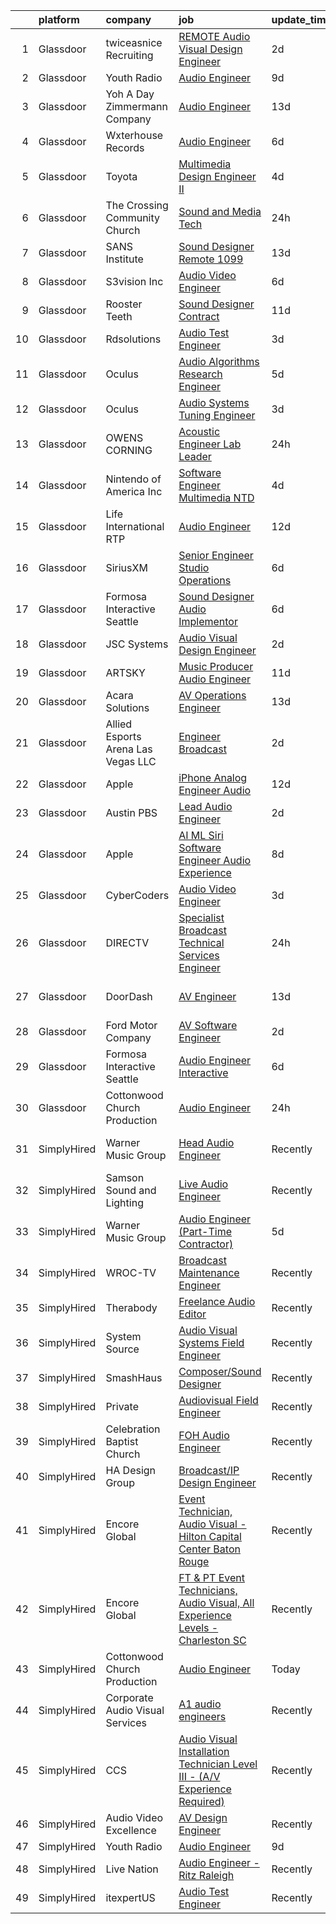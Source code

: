 

|    | platform    | company                            | job                                                                                                                                                                                                                                                                                                                                                                                                                                                                                                                                                                                                                                                                                                                                                                                                                                                                                                                                                                                                                                                                                                                                                                                                                                                                                                                                                           | update_time   | location                  |
|---:|:------------|:-----------------------------------|:--------------------------------------------------------------------------------------------------------------------------------------------------------------------------------------------------------------------------------------------------------------------------------------------------------------------------------------------------------------------------------------------------------------------------------------------------------------------------------------------------------------------------------------------------------------------------------------------------------------------------------------------------------------------------------------------------------------------------------------------------------------------------------------------------------------------------------------------------------------------------------------------------------------------------------------------------------------------------------------------------------------------------------------------------------------------------------------------------------------------------------------------------------------------------------------------------------------------------------------------------------------------------------------------------------------------------------------------------------------|:--------------|:--------------------------|
|  1 | Glassdoor   | twiceasnice Recruiting             | [ REMOTE  Audio Visual Design Engineer](https://www.glassdoor.com/partner/jobListing.htm?pos=105&ao=1110586&s=58&guid=0000018113c50bdbb3f4e1c030ece5ef&src=GD_JOB_AD&t=SR&vt=w&ea=1&cs=1_d44ecb1b&cb=1653894089999&jobListingId=1007899209938&cpc=217C45A42544DB93&jrtk=3-0-1g49sa2vrq6hm801-1g49sa30bpkqu800-9baf2892833d36ba--6NYlbfkN0AIiLXtwtv0BDns9BiY4ItblantFozdL6jLmLxNvS8mvjuxisTwqC5eoInPftE3YAWPTzNveZ-7vb5xryCP4rrkzFDLVbwS8yPw_Kq6B3Jn87wh7icIWp2aIZj6eXoijT_3S7WYCp7s4ZiZOttVFW4y69OR_-sDm09JkMu6Zr3hjF2UVUhWftqCHmm0n1pjp8AjCi4eDbA_TPoxMpFDeFJG3z7t55eS9JKiLP6TV3VZm5z8y9VA2IjbxmUj7PyMur-dgHAbJApPKTtUbQllqOmSA-9yRGEePJS7bSBd2XoVPbzY7TBvEeHuVcdXoUigCK_N54FanzeHOHo0kS6dhiLF_WmKtwn3aqCArgx-3k5gZuFet_UIUPgm14VVAVr97fIPCSnj_KFr4eGO9D6mXmUgcyJmwb3apTe3ZYSosMr7MDqto9ycqOVjtl5gn8lOCrslupcH-un6l9gtUMbxcV0Ny061VDzLrMRPrcGaaq4OA573gX2LdV48nKU4UiXs82n3LglWClClMiCk5PP4Av7EzGdwJj7xhiQ%3D)                                                                                                                                                                                                                                                                                                                                                                                                                                                | 2d            | Orlando, FL               |
|  2 | Glassdoor   | Youth Radio                        | [Audio Engineer](https://www.glassdoor.com/partner/jobListing.htm?pos=112&ao=1136043&s=58&guid=0000018113c50bdbb3f4e1c030ece5ef&src=GD_JOB_AD&t=SR&vt=w&cs=1_8e98d4b6&cb=1653894089999&jobListingId=1007880918028&jrtk=3-0-1g49sa2vrq6hm801-1g49sa30bpkqu800-e9ff23478aabf078-)                                                                                                                                                                                                                                                                                                                                                                                                                                                                                                                                                                                                                                                                                                                                                                                                                                                                                                                                                                                                                                                                               | 9d            | Remote                    |
|  3 | Glassdoor   | Yoh  A Day   Zimmermann Company    | [Audio Engineer](https://www.glassdoor.com/partner/jobListing.htm?pos=103&ao=1110586&s=58&guid=0000018113c50bdbb3f4e1c030ece5ef&src=GD_JOB_AD&t=SR&vt=w&cs=1_03dfdcbe&cb=1653894089998&jobListingId=1007868102254&cpc=59DEFF8D475298C3&jrtk=3-0-1g49sa2vrq6hm801-1g49sa30bpkqu800-577ff958afae0d20--6NYlbfkN0Ae6Qmv8rNb3d5rEsMPL_plhvilYeiJERi7JqghURwQ9XIhdLOjSjG7yeOFWS_i4Y__XknCV2_JgaM2bxPtzpHEHg6C07-MjSpKcrhswSRfG0BI_ZoDEuqYcOBsDHPbWbmRaUnWGEnkBiIDMvh8Phlwdklfs5l9rVFgIcSIrZP1J5IqPQxEwtkXIkY9FfizVnUG2Q-3YC-9evzfK0kk5LBzyqLm5HXVA-kLy75PcjRc2YWzCvWGCFSoT99aT75Sk4O4zvFiumhvXkSQPRD10Qa4hpLB9EyuDk-onqCWHqgDf8Dt94Rnvg-g9qg50UKsT--VYUkLX5VuG7IcevvfKf_DVBaNcpaPfNiE3EvoH6p_0TgP5Y36QP769wL20r3TgyhVjU67pQkmrR9P78Af8m5SdLOp12uHPAmitb-ue80aDL8ySQtBJ4Aw4wMKZXNv0musVYz4VxWmTBklw6hQmKEIXk5yAISaggs%3D)                                                                                                                                                                                                                                                                                                                                                                                                                                                                                                                                            | 13d           | New York, NY              |
|  4 | Glassdoor   | Wxterhouse Records                 | [Audio Engineer](https://www.glassdoor.com/partner/jobListing.htm?pos=122&ao=1136043&s=58&guid=0000018113c50bdbb3f4e1c030ece5ef&src=GD_JOB_AD&t=SR&vt=w&ea=1&cs=1_40d8126b&cb=1653894090000&jobListingId=1007886804568&jrtk=3-0-1g49sa2vrq6hm801-1g49sa30bpkqu800-39a26ea11851c607-)                                                                                                                                                                                                                                                                                                                                                                                                                                                                                                                                                                                                                                                                                                                                                                                                                                                                                                                                                                                                                                                                          | 6d            | Baltimore, MD             |
|  5 | Glassdoor   | Toyota                             | [Multimedia Design Engineer II](https://www.glassdoor.com/partner/jobListing.htm?pos=127&ao=1136043&s=58&guid=0000018113c50bdbb3f4e1c030ece5ef&src=GD_JOB_AD&t=SR&vt=w&cs=1_8b9888d8&cb=1653894090000&jobListingId=1007892413731&jrtk=3-0-1g49sa2vrq6hm801-1g49sa30bpkqu800-4ff243819500188d-)                                                                                                                                                                                                                                                                                                                                                                                                                                                                                                                                                                                                                                                                                                                                                                                                                                                                                                                                                                                                                                                                | 4d            | Plano, TX                 |
|  6 | Glassdoor   | The Crossing Community Church      | [Sound and Media Tech](https://www.glassdoor.com/partner/jobListing.htm?pos=102&ao=1110586&s=58&guid=0000018113c50bdbb3f4e1c030ece5ef&src=GD_JOB_AD&t=SR&vt=w&ea=1&cs=1_992a7781&cb=1653894089998&jobListingId=1007901372759&cpc=FF950A86FEA5DF54&jrtk=3-0-1g49sa2vrq6hm801-1g49sa30bpkqu800-962225561430c04f--6NYlbfkN0Cp_WSJKd_Pz82imZmURPbhd3kYBsiZi4lpMLOH6vOlLErgHEpgfNVHCVbwxeu0hKi19FlYK4Ek8QLgLqXSqT2pBSx_7gl9ePaaM5yYuyKul98O7Do5hEp8qjCtzBGIA6gHmSLMPgSXV4iuC1M-HgOOV68Au9jzJ3qGvFOR-CsnklNA1zc7gc0LMSbF6Uy6ckR7IV3_nhtq74oharsyaR9t9bcRKNJ8PyQt82azSKF4UMXm_tggS7WQ6LWu7BCHF9Q2EPXCslfNDYjNgFQu3DW4UQZxWZDBVN7eWA7JlqntPLpf0aqF_uxafENPeUkOXrKYOFILTpKLg-qWBIDH9jD4mOki-lRT9Pi4eMKiWK4DN8WY4j9NmDPGQISw80yoi2cSmdezic5FB2vGD_nfH4nbF8GEV5eIZFbr667CHkESg0XU7qVOep-02KgOvt2ZVlo0a5xK5S2X1DzLdsDhoVwp0-by80LPX-MD0CHl-tikEoarCjXB6tOMTNf0V__s5fE9FWCC18rejA%3D%3D)                                                                                                                                                                                                                                                                                                                                                                                                                                                                                   | 24h           | Fort Pierce, FL           |
|  7 | Glassdoor   | SANS Institute                     | [Sound Designer  Remote   1099 ](https://www.glassdoor.com/partner/jobListing.htm?pos=116&ao=1136043&s=58&guid=0000018113c50bdbb3f4e1c030ece5ef&src=GD_JOB_AD&t=SR&vt=w&ea=1&cs=1_443f3f34&cb=1653894090000&jobListingId=1007868278827&jrtk=3-0-1g49sa2vrq6hm801-1g49sa30bpkqu800-d1cba237f2f3cf9b-)                                                                                                                                                                                                                                                                                                                                                                                                                                                                                                                                                                                                                                                                                                                                                                                                                                                                                                                                                                                                                                                          | 13d           | Bethesda, MD              |
|  8 | Glassdoor   | S3vision Inc                       | [Audio Video Engineer](https://www.glassdoor.com/partner/jobListing.htm?pos=114&ao=1136043&s=58&guid=0000018113c50bdbb3f4e1c030ece5ef&src=GD_JOB_AD&t=SR&vt=w&ea=1&cs=1_cbc0c87a&cb=1653894090000&jobListingId=1007886527873&jrtk=3-0-1g49sa2vrq6hm801-1g49sa30bpkqu800-acde3047b4460101-)                                                                                                                                                                                                                                                                                                                                                                                                                                                                                                                                                                                                                                                                                                                                                                                                                                                                                                                                                                                                                                                                    | 6d            | Berkeley Heights, NJ      |
|  9 | Glassdoor   | Rooster Teeth                      | [Sound Designer   Contract](https://www.glassdoor.com/partner/jobListing.htm?pos=129&ao=1136043&s=58&guid=0000018113c50bdbb3f4e1c030ece5ef&src=GD_JOB_AD&t=SR&vt=w&cs=1_5474ecdf&cb=1653894090017&jobListingId=1007874483363&jrtk=3-0-1g49sa2vrq6hm801-1g49sa30bpkqu800-93a11b009d75416b-)                                                                                                                                                                                                                                                                                                                                                                                                                                                                                                                                                                                                                                                                                                                                                                                                                                                                                                                                                                                                                                                                    | 11d           | Austin, TX                |
| 10 | Glassdoor   | Rdsolutions                        | [Audio Test Engineer](https://www.glassdoor.com/partner/jobListing.htm?pos=123&ao=1136043&s=58&guid=0000018113c50bdbb3f4e1c030ece5ef&src=GD_JOB_AD&t=SR&vt=w&ea=1&cs=1_8706a8ff&cb=1653894090000&jobListingId=1007895534896&jrtk=3-0-1g49sa2vrq6hm801-1g49sa30bpkqu800-a2a4ce90ba0ae6a7-)                                                                                                                                                                                                                                                                                                                                                                                                                                                                                                                                                                                                                                                                                                                                                                                                                                                                                                                                                                                                                                                                     | 3d            | Sunnyvale, CA             |
| 11 | Glassdoor   | Oculus                             | [Audio Algorithms Research Engineer](https://www.glassdoor.com/partner/jobListing.htm?pos=115&ao=1136043&s=58&guid=0000018113c50bdbb3f4e1c030ece5ef&src=GD_JOB_AD&t=SR&vt=w&cs=1_de8e967f&cb=1653894090000&jobListingId=1007889337374&jrtk=3-0-1g49sa2vrq6hm801-1g49sa30bpkqu800-dadabdd14b418e62-)                                                                                                                                                                                                                                                                                                                                                                                                                                                                                                                                                                                                                                                                                                                                                                                                                                                                                                                                                                                                                                                           | 5d            | Redmond, WA               |
| 12 | Glassdoor   | Oculus                             | [Audio Systems Tuning Engineer](https://www.glassdoor.com/partner/jobListing.htm?pos=125&ao=1136043&s=58&guid=0000018113c50bdbb3f4e1c030ece5ef&src=GD_JOB_AD&t=SR&vt=w&cs=1_8bf0061b&cb=1653894090000&jobListingId=1007896553961&jrtk=3-0-1g49sa2vrq6hm801-1g49sa30bpkqu800-874593b2cba75976-)                                                                                                                                                                                                                                                                                                                                                                                                                                                                                                                                                                                                                                                                                                                                                                                                                                                                                                                                                                                                                                                                | 3d            | Redmond, WA               |
| 13 | Glassdoor   | OWENS CORNING                      | [Acoustic Engineer Lab Leader](https://www.glassdoor.com/partner/jobListing.htm?pos=104&ao=1110586&s=58&guid=0000018113c50bdbb3f4e1c030ece5ef&src=GD_JOB_AD&t=SR&vt=w&cs=1_4e2e3d6d&cb=1653894089998&jobListingId=1007901618741&cpc=1FDE87803EF93CD3&jrtk=3-0-1g49sa2vrq6hm801-1g49sa30bpkqu800-448b3c3d821da424--6NYlbfkN0Bp5aIaQZXrgHrKTgQg-M4C6Pui47HnBeGRS0ETHCRg2P0Jqh_qv3OHpNm1IrxrBut5XuRSrEn-zFpaotWynt7Xjf1o6b2X7L4S_gyj82AnaOvl8_8LpnI7NbdhJmPtYbPoPCLBt6xsBiaKMlbaZnmKCe8KpIcFzalV7mkid0xXS9GKuivYrcY2RTwp4IUUe5OaDWvJXNq3XgMfjrjsg8zVK0NFEQzE8OiHYbnEf37jjyul-SonBArzr8Y-XJ6xWmVSyKWYsccOByPpNDxd67ckUAWCvA83tu-EkfDClYP_ggHXDkqK8uJQNJXo8u4EQIG4lO9YA9N6-KGIkYucdbpwcN2oxII8ak28dPdPZGc-PCFwLEk5E5y2G7SMrtFeAX_cR5CZ3h5i83dL9oprcpe8kHwFe1Nktlh_Rjm1TxuaZFjmUOfLDGoF)                                                                                                                                                                                                                                                                                                                                                                                                                                                                                                                                                                            | 24h           | Granville, OH             |
| 14 | Glassdoor   | Nintendo of America Inc            | [Software Engineer   Multimedia  NTD ](https://www.glassdoor.com/partner/jobListing.htm?pos=128&ao=1136043&s=58&guid=0000018113c50bdbb3f4e1c030ece5ef&src=GD_JOB_AD&t=SR&vt=w&cs=1_cda785cb&cb=1653894090000&jobListingId=1007893092753&jrtk=3-0-1g49sa2vrq6hm801-1g49sa30bpkqu800-8c40decffad59c55-)                                                                                                                                                                                                                                                                                                                                                                                                                                                                                                                                                                                                                                                                                                                                                                                                                                                                                                                                                                                                                                                         | 4d            | Redmond, WA               |
| 15 | Glassdoor   | Life International RTP             | [Audio Engineer](https://www.glassdoor.com/partner/jobListing.htm?pos=119&ao=1136043&s=58&guid=0000018113c50bdbb3f4e1c030ece5ef&src=GD_JOB_AD&t=SR&vt=w&ea=1&cs=1_60ef341d&cb=1653894090000&jobListingId=1007870017870&jrtk=3-0-1g49sa2vrq6hm801-1g49sa30bpkqu800-5b764ac4ccd04094-)                                                                                                                                                                                                                                                                                                                                                                                                                                                                                                                                                                                                                                                                                                                                                                                                                                                                                                                                                                                                                                                                          | 12d           | Durham, NC                |
| 16 | Glassdoor   | SiriusXM                           | [Senior Engineer  Studio Operations](https://www.glassdoor.com/partner/jobListing.htm?pos=118&ao=1136043&s=58&guid=0000018113c50bdbb3f4e1c030ece5ef&src=GD_JOB_AD&t=SR&vt=w&cs=1_50f6d571&cb=1653894090000&jobListingId=1007885143054&jrtk=3-0-1g49sa2vrq6hm801-1g49sa30bpkqu800-14a6d7708af45fb9-)                                                                                                                                                                                                                                                                                                                                                                                                                                                                                                                                                                                                                                                                                                                                                                                                                                                                                                                                                                                                                                                           | 6d            | Los Angeles, CA           |
| 17 | Glassdoor   | Formosa Interactive Seattle        | [Sound Designer   Audio Implementor](https://www.glassdoor.com/partner/jobListing.htm?pos=124&ao=1136043&s=58&guid=0000018113c50bdbb3f4e1c030ece5ef&src=GD_JOB_AD&t=SR&vt=w&ea=1&cs=1_75d0f661&cb=1653894090000&jobListingId=1007885916878&jrtk=3-0-1g49sa2vrq6hm801-1g49sa30bpkqu800-794c7b7ef5383eae-)                                                                                                                                                                                                                                                                                                                                                                                                                                                                                                                                                                                                                                                                                                                                                                                                                                                                                                                                                                                                                                                      | 6d            | Seattle, WA               |
| 18 | Glassdoor   | JSC Systems                        | [Audio Visual Design Engineer](https://www.glassdoor.com/partner/jobListing.htm?pos=121&ao=1136043&s=58&guid=0000018113c50bdbb3f4e1c030ece5ef&src=GD_JOB_AD&t=SR&vt=w&ea=1&cs=1_6b4b8434&cb=1653894090000&jobListingId=1007898852609&jrtk=3-0-1g49sa2vrq6hm801-1g49sa30bpkqu800-d11e9c1e363fbdb9-)                                                                                                                                                                                                                                                                                                                                                                                                                                                                                                                                                                                                                                                                                                                                                                                                                                                                                                                                                                                                                                                            | 2d            | Jacksonville, FL          |
| 19 | Glassdoor   | ARTSKY                             | [Music Producer Audio Engineer](https://www.glassdoor.com/partner/jobListing.htm?pos=117&ao=1136043&s=58&guid=0000018113c50bdbb3f4e1c030ece5ef&src=GD_JOB_AD&t=SR&vt=w&ea=1&cs=1_43f10f68&cb=1653894090000&jobListingId=1007872998123&jrtk=3-0-1g49sa2vrq6hm801-1g49sa30bpkqu800-aa10a2d7787a26ee-)                                                                                                                                                                                                                                                                                                                                                                                                                                                                                                                                                                                                                                                                                                                                                                                                                                                                                                                                                                                                                                                           | 11d           | Remote                    |
| 20 | Glassdoor   | Acara Solutions                    | [AV Operations Engineer](https://www.glassdoor.com/partner/jobListing.htm?pos=111&ao=1110586&s=58&guid=0000018113c50bdbb3f4e1c030ece5ef&src=GD_JOB_AD&t=SR&vt=w&ea=1&cs=1_61fbc8f1&cb=1653894090000&jobListingId=1007868181774&cpc=AC285F3A3ECA6BB0&jrtk=3-0-1g49sa2vrq6hm801-1g49sa30bpkqu800-3ec8465d574ebf10--6NYlbfkN0BQuJXpfawXtfhwzLerQhC04iCxGrelUvn_xttDeop7CMmG32gURwRxm542mwoFEh6NdrFym9yz1i8KoNJfWRPWf-PkmqtqgjHQVLrkUsB3qv4tOZ0dg6gHP50jyH_7vdYrHYDmnyUCn2uJE1On2NO_xiR4vhAgrJUJUIIfpj8wDPJZgU5NhaizV4SBqir_yeb0i75IbF3m1IrKt1-nEptrcvgoFH-rk5KNBDn4Fb3p8T0X_2FUzVENX8lKgIvmRdO-SNsb2AhjsgHzQbX7l81ZxcT-BOyqiirysnwsIrKEcm406-P6il_Qg9F-5GH-MmC22vsTBVVIimziosVs3tTgriPHNUKbZwbk_ONzp2U7ld329ATIPVWognp18c5G2JtuzzIifsZmJyOQXCOhLm5NGD24vX8ZieOX-QT0jRmADePNaY5uekbA7QsDPebTOrDCIzHJKOc99DvnCnqNdBmlhWpakAeUltVO77asZSY4HkTTeapUzUsynIEW8uCGvcwocjGtNwK4aOPyF89OkLvUk2k5vl6NXNcc8Cz-46Eqqnm-uU6mPFWx4-_TCBa8tZsrxJAnEgn9WjbfmX35SXgsENKRFgDkAUuPOibak-DWPyVD93YBfZZZN-hqa08nmQR4YxVbzQGk92YBmV_iBnM5TfgS2TmSJpA26d8zwPB0TSY1_L3Ej1SvPzUR-0wVHjbCh2f2vG2kBCf94W0VRAXN)                                                                                                                                                                                                                                                                             | 13d           | Sunnyvale, CA             |
| 21 | Glassdoor   | Allied Esports Arena Las Vegas LLC | [Engineer Broadcast](https://www.glassdoor.com/partner/jobListing.htm?pos=130&ao=1136043&s=58&guid=0000018113c50bdbb3f4e1c030ece5ef&src=GD_JOB_AD&t=SR&vt=w&ea=1&cs=1_0accf6b9&cb=1653894090018&jobListingId=1007897447252&jrtk=3-0-1g49sa2vrq6hm801-1g49sa30bpkqu800-711dea760083c13e-)                                                                                                                                                                                                                                                                                                                                                                                                                                                                                                                                                                                                                                                                                                                                                                                                                                                                                                                                                                                                                                                                      | 2d            | Las Vegas, NV             |
| 22 | Glassdoor   | Apple                              | [iPhone Analog Engineer   Audio](https://www.glassdoor.com/partner/jobListing.htm?pos=107&ao=1110586&s=58&guid=0000018113c50bdbb3f4e1c030ece5ef&src=GD_JOB_AD&t=SR&vt=w&cs=1_063ef0f4&cb=1653894089999&jobListingId=1007869649773&cpc=8795CF9063CD573D&jrtk=3-0-1g49sa2vrq6hm801-1g49sa30bpkqu800-61176dd0b5821909--6NYlbfkN0BvKrLyj5gPmtZO9T8euul8TCxuuKNOtzRJOomxnwSEodTz2Bc-sPZlSXfvz6ygy0seNlp7QOJjSEDuhmrElm688ncBmzwJNwlhb5P7Vf9Z8fSO2OfXrPzMNNmlBXx2H1iGuodTsS4ohJqoldGW6Fque5Q7HfYzWZpPycJHDI_5M1gbQizMvUoIKpKU9hy3pqehUEpJmSrzqNP-G9dPj9zH95-rihkF2AOz674Q4BD8K3p-7LwPh3wF9ppZ5HOkfVNq95x7CK3j-qKO9BMOoYb215k_1I9-NF21swB0NnhBdRzXVwkEXgmcgbw6WdXgxisdr7Jr6_r5bcJGdOnQTJaC6CaCL1ZVl9Tf6EbHlmqgAMr5k3rZZT14zS_CcLgePw89Af-Pig2KKgKxZKiitFx8HAF6_-nrPzmAuZ1F3BlawzrkXaozLEYRiHSqvKtPRIUqb5yeEvoYDeXVzoSJ32vwNxnxWnzdCLXw7xKLS-ZXfh6yhxnMS6fxxmzVNAFPSYUK-f1Z_ai7Z8CppT6-Fvo4mBLVYeYMgazPdv2PZp855HLovBYS6pW4-dtCSJdie2CfYlf73MBZOAP53cLuR9MItEvaE4eQ_Msehty7bURnM5bqq_8xth4VcjH2lYUMW6UDHou6iaWxH48JJS4MB7eBoG6wYleOc1B-eWODQSge7QlpMMERJbFd1K0ChGhaID7TYfrEbxvOQkUSQkdLCrRVX8pXqrlUselo6U6_75CTVL0aNAkcOt1i8mvTob-QChJp6ml-41W6Bq_IzZTdEqfDVkgwOuB2RZAws4zfAO2AOpBnIwC4ceXOJ9Hhq2XNHbVIsJCZiZE4vV9PEsKqxKbvdf5cQARcrEKMcXTViVtj7sVRMfUC6GWz7uz59gJOV_BQnxvOkU_04K0Sf2oH4QdA1DjiZ1Jg0zmx5jW07arnGg%3D%3D)                                              | 12d           | Austin, TX                |
| 23 | Glassdoor   | Austin PBS                         | [Lead Audio Engineer](https://www.glassdoor.com/partner/jobListing.htm?pos=120&ao=1136043&s=58&guid=0000018113c50bdbb3f4e1c030ece5ef&src=GD_JOB_AD&t=SR&vt=w&ea=1&cs=1_79114465&cb=1653894090000&jobListingId=1007898510992&jrtk=3-0-1g49sa2vrq6hm801-1g49sa30bpkqu800-23f41f024ab94e6f-)                                                                                                                                                                                                                                                                                                                                                                                                                                                                                                                                                                                                                                                                                                                                                                                                                                                                                                                                                                                                                                                                     | 2d            | Austin, TX                |
| 24 | Glassdoor   | Apple                              | [AI ML   Siri Software Engineer  Audio Experience](https://www.glassdoor.com/partner/jobListing.htm?pos=108&ao=1110586&s=58&guid=0000018113c50bdbb3f4e1c030ece5ef&src=GD_JOB_AD&t=SR&vt=w&cs=1_a9264be5&cb=1653894089999&jobListingId=1007881227062&cpc=2CAED5C921A5F994&jrtk=3-0-1g49sa2vrq6hm801-1g49sa30bpkqu800-bd2e2ab3fb80d8a1--6NYlbfkN0BvKrLyj5gPmtZO9T8euul8TCxuuKNOtzRJOomxnwSEodTz2Bc-sPZl1dBMH13w-jPqxT5Q2luIamkUFLcbuINt1ETNzQwIeIEOOdTpDQl79u1Jg3WvVu4-d2YCsOx41cRCk6f55A5M8NFJppuwP_9wJNUlucr3Q7w6DSlSc4PfdbTcUUZYq1LtKKyY76YlMsNSfKPw6KJnFNQhAXMHrpq06NUepshWPqrm77hvsOafs038FJsMhiyBmMZPkpgXRx8seAPglCxqvBHQGOjjhA88KB1ppvbiP5XfMBplEYET7dkIYknAa4_vHy7QsVB-Sj4B1NDGf02tfHFtXg9vT-lLaPNyP5F4RQz3HQsZGV9cg4jdlnuOAnBw4-e1yfhE34A0FesEP3g8SpasIxKvlHg3TqOfFYZRvSKEf-uulh68gCpeVgejU-AvX8hQTap-GPHZQdOAkop3YyW1xFxO1GxovlLtwxPRz2NO3ERPQtGI7EIrb5TzRe18ZqqgkB7CP9ydUQuEK_tRD3KaKoo5-4OF3hhSVuByF3EzdwhwDAxwgTuURiPWNm-S1QVqVLC7UcWWhuoo8fE1ZpSgjzhlQd7d1AiFz6ah0w5tjKNmGFfti2lOhKFHwpNPHUV1rDPYeM5Ebn9eABr3gQ07z26GSwYZ97-3dkYgd5b27Xx8ooID7ND1f9N-4eWctX58tatujkNg1SGbmp2ao2FznHvG71a6_YuvD7eIQIO5nqEgP9IXROxlm7LxvzrE8irhhYTba07updmR7j_mnBi40aLnw962TJG6wxl-tvyVPGS-RvPc76nfqGvOqjo4Xl3_3F_ABx5aq5MTa8ozeQjzj30TFBVYh8eLWAwMElnzAW2rnhbAo2hq3t9k8zr863jjvlxeYEjw8MzCh09_orQyK-GADCyJmdz04orhE9zUDMzJ7A-lq63LPaUNaR1HyUchGraCfAU%3D)          | 8d            | Seattle, WA               |
| 25 | Glassdoor   | CyberCoders                        | [Audio Video Engineer](https://www.glassdoor.com/partner/jobListing.htm?pos=110&ao=1110586&s=58&guid=0000018113c50bdbb3f4e1c030ece5ef&src=GD_JOB_AD&t=SR&vt=w&ea=1&cs=1_cd012f71&cb=1653894089999&jobListingId=1007896025517&cpc=451933188B21919D&jrtk=3-0-1g49sa2vrq6hm801-1g49sa30bpkqu800-7dbe4782433f2fb4--6NYlbfkN0CpFJQzrgRR8WqXWK1qKKEqALWJw739KlKqr2H-MSI4eoBlI4EFrmor2FYZMP3muM3RHP4iO-l3HGo3-HvTjwe6bmILFMhMZjcwJ4U2TStRp-ZOSApKC-J6C_0gzcSFKabOuS3zQ8jSYZh4YRAzY8TzKCl7x3vmUnvcpnbWoti0wi-zWn-DsASVVdHEUtNcYOP6Zuy-AgGqgWAAzovzLYPQ-SjpGVOLBY9Z5hih-v-UKOONyuNYMyVSN3ytCd2ujOdVYb0PTCOZb1vMjklcFXNZ5o0Uf9WJJRESIvPUNpIlMPJGm5d3bo4fxxg6x0HWxcjCnRNMOa-5xPXNLBDEFV0OQP9bWGigbqqz_Dl55UVlhIxfwxtyrTe9xLdePHXxYEGdtPFuuMLepgNYLvKHg07s3xHyyBvdAfYf7jlu0Aj_Y2_Z_btviHTBCA4Xh9lwPAReb5B1bkoXMNdC56LY_fboeA-SnuEdgXbsWlEN1OPchcdnsVOGchYBvb5j6IjEZfeHWDOr5mcPlx9tn-eIyHN7xdZk9gPirievvBPZalBUaKa998a2WEUFTMPyWoqw6MBWUPHmhwa3PtF0B0WtG4qD14JKSIsX8wCbNcyAJB-cpGMWs7XCVQPdPLs15k8gLYczcQ0GbGTNweddzT_Blr6RVFQfge5RawAeIwiFCiS0HOUlPsAnUm-UwqEktmgLnF6snZiNHIZZo8AX2ylKftNZz0yQaLg4S9aMQGZN1weZLBoajCC2W4jRVM3F6y-aHy8-4_VMkrWLYee7QdIfr4lAmLr-QJnnZQEOJ-u4uQoWqS1D5EsTrXbZ0mS3M4zEKupJuj4yZmI1pAGDzi9ALvGz9H7HLS-a2KhT2dVZPD2tP4bFO56cyjsdiCJnWivcHUv19eotZcH6QQGJYzjCSFpfQwzJDzvSeVboX7_sBDoM7LMQEkFGrmAOX2HoAdzBvp7dKauhmlBjSaHDiiuVPOCVcVecXtcwoVM%3D) | 3d            | Anaheim, CA               |
| 26 | Glassdoor   | DIRECTV                            | [Specialist  Broadcast Technical Services Engineer](https://www.glassdoor.com/partner/jobListing.htm?pos=106&ao=1110586&s=58&guid=0000018113c50bdbb3f4e1c030ece5ef&src=GD_JOB_AD&t=SR&vt=w&cs=1_3069fffd&cb=1653894089998&jobListingId=1007901350618&cpc=47CFDC01B3F81FAC&jrtk=3-0-1g49sa2vrq6hm801-1g49sa30bpkqu800-e7d08ba91ba07771--6NYlbfkN0Bg-vCOmr41z5O6cL3bVFLNCmt4d7jQ60EdHBZU4QjMGyRF3OJkwwC0GQxq9DZ5KcgbBDdsfMG5aBJj7DTCAYNDfBjUQ9qWyt4bIHMYnDL4kLFLXiqN6TFFFaWMbedSWuJpOdk5NDKWVhkRHgEgFZ0HOV_8O5biXkB8uHynBU322NgEHsS39LrTTNMguaK0yAXcyQp9KxcnU5uf9Im7VwQzjHgl9Fa71vZ2l037XaBowW8iIucgkecRFw9M1vkoU5JV_9FufrtFtkBijJ4Rsw5Ef0FCNxLju0PosSwRoE0mg1ThxHyLDezJFkH84S0i_gyY2HgqIaLoCtZPnTXkQBb01d77R--vZI5TXO0Hoyl7QEdI5KMkQHq-x5IxvVQWqLCjd3Tvc6T4kchmAbOInUPzshaUOOmpGBTtqWQre3Jtv65MkyIkjeqM)                                                                                                                                                                                                                                                                                                                                                                                                                                                                                                                                                       | 24h           | Tucson, AZ                |
| 27 | Glassdoor   | DoorDash                           | [AV Engineer](https://www.glassdoor.com/partner/jobListing.htm?pos=109&ao=1110586&s=58&guid=0000018113c50bdbb3f4e1c030ece5ef&src=GD_JOB_AD&t=SR&vt=w&cs=1_f039bb91&cb=1653894089999&jobListingId=1007868128869&cpc=9908D8D4413DBB8A&jrtk=3-0-1g49sa2vrq6hm801-1g49sa30bpkqu800-7f42d8db1af6625f--6NYlbfkN0AW5-xsU-vMWeSLIbut59GbFrk8yjVb2oiwG7C4MAW4pNkHNTQQ0vMWYSrjnhRVLJqhEh-FA56PPfVt1Pg03gK6H7-ZSpI9EQDJAJ-G6qgOVvcnxwGVLI7CUkKKdoKDoWVZb1Rx_Slm7qQH-Q3mkG6pfH9Djd-s1zmp2mkTX_bzecsli3e_4b2bzJHFzewE70KgSrbtgnz2xXIbgVpG4H-GjE5wd5oJAOtok6rGNw8f4HwwGAO8LapkUEF9DZRp3Nz8rS4HAX4Ta0D1qYa1tfckTqAKJdGhlkVx-6nd9iIf9nKGBrNc72cQTAuAlIEMZzyOv8VDV4acYZITx72nnt7q0fI58WkoFBUbzE9FtghuZpFqGDtXpN7wKg8_cIOltFSXlqMP6MCpsLLJxy72taNKn4-9GrWlvPdZts3sFf0d76kOQIDrvwsrLiISj6zcy_ghodvviu1fChLEToSwHU0hxVrzexAO90IzjSnTgVHDPhuHdwebF4WJyqnB2eevzOc9QrCL6olPkAJjhgbDwkLru2Ira_BU6K1iLLk5SInSeFJR0BNkexQKHstWyiomSFB0tx8Ye_NkMImQIWHea7Sn4q6icTgbOHLQtj0lwIegDQULpdnI74ctWieYi82lKzzZZIaPkO2CPkiobk57l5MbXu1YEiLuqwachOsIZN_lgqsm6skEmH5H98sQ36v0NGh3oOlyx6-ClBqenrmTjujE5UDoLEMIT4JpULOvj1_dTBPhiEPpeSRNGW1j0GB4i8YdZIJyKCvRgl2C9COtEhneggLM_Dw1O9kl7T_8BZP6H6eVwzBi_ai4EvdOcxM0tV4LFhgJz6OgwzGN2jlBdeeFxlocsprV7gkslAh8_KNWPTD7ccPkB82zINJOHnxI10k%3D)                                                                                                               | 13d           | San Francisco, CA         |
| 28 | Glassdoor   | Ford Motor Company                 | [AV Software Engineer](https://www.glassdoor.com/partner/jobListing.htm?pos=113&ao=1136043&s=58&guid=0000018113c50bdbb3f4e1c030ece5ef&src=GD_JOB_AD&t=SR&vt=w&cs=1_6d112605&cb=1653894089999&jobListingId=1007899006588&jrtk=3-0-1g49sa2vrq6hm801-1g49sa30bpkqu800-eaa1eca010659669-)                                                                                                                                                                                                                                                                                                                                                                                                                                                                                                                                                                                                                                                                                                                                                                                                                                                                                                                                                                                                                                                                         | 2d            | Ann Arbor, MI             |
| 29 | Glassdoor   | Formosa Interactive Seattle        | [Audio Engineer   Interactive](https://www.glassdoor.com/partner/jobListing.htm?pos=126&ao=1136043&s=58&guid=0000018113c50bdbb3f4e1c030ece5ef&src=GD_JOB_AD&t=SR&vt=w&ea=1&cs=1_e0a2d25f&cb=1653894090000&jobListingId=1007885916916&jrtk=3-0-1g49sa2vrq6hm801-1g49sa30bpkqu800-6c0a6e45daf7f9e2-)                                                                                                                                                                                                                                                                                                                                                                                                                                                                                                                                                                                                                                                                                                                                                                                                                                                                                                                                                                                                                                                            | 6d            | Seattle, WA               |
| 30 | Glassdoor   | Cottonwood Church Production       | [Audio Engineer](https://www.glassdoor.com/partner/jobListing.htm?pos=101&ao=1110586&s=58&guid=0000018113c50bdbb3f4e1c030ece5ef&src=GD_JOB_AD&t=SR&vt=w&ea=1&cs=1_5e45d5ef&cb=1653894089998&jobListingId=1007900694422&cpc=036CEF58F9688075&jrtk=3-0-1g49sa2vrq6hm801-1g49sa30bpkqu800-8738f642d6416dc6--6NYlbfkN0DdNONLqhA8z6QrX6vw37qu8cGScUjPKwqVQr3YAsb4-6GIOezsdmm4pla-9AIEi_S7KP7t2kZiYjGk1olwW4TskYGfSHApbHDwS6ylYokc2me25VSo8Oc9rVBHMjVDLCfQS1wsJDUNGJc7Ao0ocy1zaOAqZW-MTQtd1tKoRT0jhr9cdOZpUPGBbJNGNhWD8xhpv0_2O469WYWqyg2RRbCtFh_JpGpUXdWeWmlBdFUxPlpRrGZ-hofXB6rGDBRrH5-_JV4XxKyFcLcJ8mHriPVw6taEVRBa7eigqiEcRH4e-cxO4wgXzAfO89YpDrxxc5W63mmQOqDHLZGkE4ygpBwEIhe-aD0sDVnAV8lQhyDBSa_201O1vnlrJIacdj7mG-slNNBLMuMIMl5tFW5zw0uAMz-KnsrqATQz7AhWwZza7ipxVPkfy9YOGPAb94mv36uI41Osz-7Cp6MIEMJSlkw54wftltJPpEyc3DN8YznU6V6_984HWqaXjgzB3cfsjrA%3D)                                                                                                                                                                                                                                                                                                                                                                                                                                                                                                       | 24h           | Los Alamitos, CA          |
| 31 | SimplyHired | Warner Music Group                 | [Head Audio Engineer](https://www.simplyhired.com/job/Ak_aF3uIVOBKuUh53krJn-2yhgnU_mLHY5--WgzuobPfw0Ep5a-XVg?q=audio+engineer)                                                                                                                                                                                                                                                                                                                                                                                                                                                                                                                                                                                                                                                                                                                                                                                                                                                                                                                                                                                                                                                                                                                                                                                                                                | Recently      | Hollywood, CA +1 location |
| 32 | SimplyHired | Samson Sound and Lighting          | [Live Audio Engineer](https://www.simplyhired.com/job/SV7iszayA4wXyg2F49RWq6p-ztgTTWWjURxLiOUzJdqnM9eviwQ11w?q=audio+engineer)                                                                                                                                                                                                                                                                                                                                                                                                                                                                                                                                                                                                                                                                                                                                                                                                                                                                                                                                                                                                                                                                                                                                                                                                                                | Recently      | Los Angeles, CA           |
| 33 | SimplyHired | Warner Music Group                 | [Audio Engineer (Part-Time Contractor)](https://www.simplyhired.com/job/Jfwo0gYzWJAQ6u-sP2rAht97bEnY2DGBuDwp-X86o5ssIY6Avu76eA?q=audio+engineer)                                                                                                                                                                                                                                                                                                                                                                                                                                                                                                                                                                                                                                                                                                                                                                                                                                                                                                                                                                                                                                                                                                                                                                                                              | 5d            | Santa Fe, NM +1 location  |
| 34 | SimplyHired | WROC-TV                            | [Broadcast Maintenance Engineer](https://www.simplyhired.com/job/65H1c8chkx4pjemUfnCICe5yHDE5HpsR2S6qbyDTSm6MpV1rbRGeJw?q=audio+engineer)                                                                                                                                                                                                                                                                                                                                                                                                                                                                                                                                                                                                                                                                                                                                                                                                                                                                                                                                                                                                                                                                                                                                                                                                                     | Recently      | Rochester, NY             |
| 35 | SimplyHired | Therabody                          | [Freelance Audio Editor](https://www.simplyhired.com/job/x94Kt2PGHjhXGL6dql651HVzV_7H3ZkqwkpaKdB6PswneIM7VIrTHQ?q=audio+engineer)                                                                                                                                                                                                                                                                                                                                                                                                                                                                                                                                                                                                                                                                                                                                                                                                                                                                                                                                                                                                                                                                                                                                                                                                                             | Recently      | Los Angeles, CA           |
| 36 | SimplyHired | System Source                      | [Audio Visual Systems Field Engineer](https://www.simplyhired.com/job/xVBqUv_Jb7WJWKXZWvKMDvPPRs-yjpNF3jAs9pIqje1SIoBa9tk9Yw?q=audio+engineer)                                                                                                                                                                                                                                                                                                                                                                                                                                                                                                                                                                                                                                                                                                                                                                                                                                                                                                                                                                                                                                                                                                                                                                                                                | Recently      | Hunt Valley, MD           |
| 37 | SimplyHired | SmashHaus                          | [Composer/Sound Designer](https://www.simplyhired.com/job/5TV44fqNq9OE9PTw8D83ASmeufu-2onYgJ8O5l4Y0t9TzOHHgUVKrQ?q=audio+engineer)                                                                                                                                                                                                                                                                                                                                                                                                                                                                                                                                                                                                                                                                                                                                                                                                                                                                                                                                                                                                                                                                                                                                                                                                                            | Recently      | Remote                    |
| 38 | SimplyHired | Private                            | [Audiovisual Field Engineer](https://www.simplyhired.com/job/Fu91zOpG71ZgcMeOQjDlMvlv9RyHhVRmbMLh4PsRC3er2qPpZRL35A?q=audio+engineer)                                                                                                                                                                                                                                                                                                                                                                                                                                                                                                                                                                                                                                                                                                                                                                                                                                                                                                                                                                                                                                                                                                                                                                                                                         | Recently      | West Palm Beach, FL       |
| 39 | SimplyHired | Celebration Baptist Church         | [FOH Audio Engineer](https://www.simplyhired.com/job/uei34CAUZ93RRyISQQX8g6KZHEutw8BQy0c36eqk663FpJGJZSId4w?q=audio+engineer)                                                                                                                                                                                                                                                                                                                                                                                                                                                                                                                                                                                                                                                                                                                                                                                                                                                                                                                                                                                                                                                                                                                                                                                                                                 | Recently      | Tallahassee, FL           |
| 40 | SimplyHired | HA Design Group                    | [Broadcast/IP Design Engineer](https://www.simplyhired.com/job/zhhgZWf-DO_bs4uyVaD5PndjTMRWo-7-u4ftaNAl0jgW23ZSe0AuwQ?q=audio+engineer)                                                                                                                                                                                                                                                                                                                                                                                                                                                                                                                                                                                                                                                                                                                                                                                                                                                                                                                                                                                                                                                                                                                                                                                                                       | Recently      | Springfield, VA           |
| 41 | SimplyHired | Encore Global                      | [Event Technician, Audio Visual - Hilton Capital Center Baton Rouge](https://www.simplyhired.com/job/hhWEf-Ga1_OXQ9yI_aBLcR6-K26udM0WLV44ilGd2S7SeBCTu1JJxg?q=audio+engineer)                                                                                                                                                                                                                                                                                                                                                                                                                                                                                                                                                                                                                                                                                                                                                                                                                                                                                                                                                                                                                                                                                                                                                                                 | Recently      | Baton Rouge, LA           |
| 42 | SimplyHired | Encore Global                      | [FT & PT Event Technicians, Audio Visual, All Experience Levels - Charleston SC](https://www.simplyhired.com/job/PbAPifgUCEQ_LA4lbR45h40lEp84F4XEQF774SIzANJtfMbwEkFmUg?q=audio+engineer)                                                                                                                                                                                                                                                                                                                                                                                                                                                                                                                                                                                                                                                                                                                                                                                                                                                                                                                                                                                                                                                                                                                                                                     | Recently      | North Charleston, SC      |
| 43 | SimplyHired | Cottonwood Church Production       | [Audio Engineer](https://www.simplyhired.com/job/18OWe5KDh_4K8KEoY5_cy57Y60oHLXMmvxZFyxQdpT5QkGRgsIL9Kw?q=audio+engineer)                                                                                                                                                                                                                                                                                                                                                                                                                                                                                                                                                                                                                                                                                                                                                                                                                                                                                                                                                                                                                                                                                                                                                                                                                                     | Today         | Los Alamitos, CA          |
| 44 | SimplyHired | Corporate Audio Visual Services    | [A1 audio engineers](https://www.simplyhired.com/job/gDxMuBJL07YZTNHfSS7N-zMfEfwL3Du9Q4FmsM-aE-A5n0bA9OlgDw?q=audio+engineer)                                                                                                                                                                                                                                                                                                                                                                                                                                                                                                                                                                                                                                                                                                                                                                                                                                                                                                                                                                                                                                                                                                                                                                                                                                 | Recently      | Elmsford, NY              |
| 45 | SimplyHired | CCS                                | [Audio Visual Installation Technician Level III - (A/V Experience Required)](https://www.simplyhired.com/job/waqESlwFupiqOwUFoVwqrzFGhcEqX7OFUelVhqJhv0SME97NP5XonQ?q=audio+engineer)                                                                                                                                                                                                                                                                                                                                                                                                                                                                                                                                                                                                                                                                                                                                                                                                                                                                                                                                                                                                                                                                                                                                                                         | Recently      | Denver, CO                |
| 46 | SimplyHired | Audio Video Excellence             | [AV Design Engineer](https://www.simplyhired.com/job/DO8dN50-vBka59E3NXeQ0lkns9AifFe4hUXEI98yciZtYGeMeHeexg?q=audio+engineer)                                                                                                                                                                                                                                                                                                                                                                                                                                                                                                                                                                                                                                                                                                                                                                                                                                                                                                                                                                                                                                                                                                                                                                                                                                 | Recently      | Homewood, AL              |
| 47 | SimplyHired | Youth Radio                        | [Audio Engineer](https://www.simplyhired.com/job/gKNBymImY7jcq4V_YGxc-U8-l1asEIaPVIC0y_fxusxmSTGrFF7yjA?q=audio+engineer)                                                                                                                                                                                                                                                                                                                                                                                                                                                                                                                                                                                                                                                                                                                                                                                                                                                                                                                                                                                                                                                                                                                                                                                                                                     | 9d            | Remote                    |
| 48 | SimplyHired | Live Nation                        | [Audio Engineer - Ritz Raleigh](https://www.simplyhired.com/job/-vtxl8VUdKSnvZ2E9voz3U6AYNvTYoY60JIGXFE5D9NfKWVV-oKtVg?q=audio+engineer)                                                                                                                                                                                                                                                                                                                                                                                                                                                                                                                                                                                                                                                                                                                                                                                                                                                                                                                                                                                                                                                                                                                                                                                                                      | Recently      | Raleigh, NC               |
| 49 | SimplyHired | itexpertUS                         | [Audio Test Engineer](https://www.simplyhired.com/job/hZKaITaq3ZA14aw2XIjPhO6t8--6xkZCXIWDFXNTHO1iaIh5L-3uAg?q=audio+engineer)                                                                                                                                                                                                                                                                                                                                                                                                                                                                                                                                                                                                                                                                                                                                                                                                                                                                                                                                                                                                                                                                                                                                                                                                                                | Recently      | Remote +1 location        |